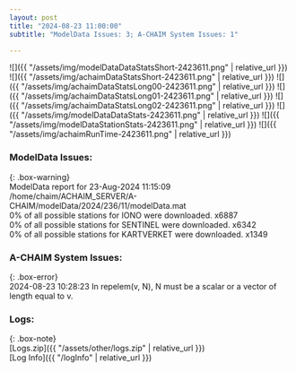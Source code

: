 ```yaml
---
layout: post
title: "2024-08-23 11:00:00"
subtitle: "ModelData Issues: 3; A-CHAIM System Issues: 1"

---
```


![]({{ "/assets/img/modelDataDataStatsShort-2423611.png" | relative_url }})
![]({{ "/assets/img/achaimDataStatsShort-2423611.png" | relative_url }})
![]({{ "/assets/img/achaimDataStatsLong00-2423611.png" | relative_url }})
![]({{ "/assets/img/achaimDataStatsLong01-2423611.png" | relative_url }})
![]({{ "/assets/img/achaimDataStatsLong02-2423611.png" | relative_url }})
![]({{ "/assets/img/modelDataDataStats-2423611.png" | relative_url }})
![]({{ "/assets/img/modelDataStationStats-2423611.png" | relative_url }})
![]({{ "/assets/img/achaimRunTime-2423611.png" | relative_url }})


### ModelData Issues:  
  
{: .box-warning}  
 ModelData report for 23-Aug-2024 11:15:09   
 /home/chaim/ACHAIM_SERVER/A-CHAIM/modelData/2024/236/11/modelData.mat   
 0% of all possible stations for IONO were downloaded. x6887   
 0% of all possible stations for SENTINEL were downloaded. x6342   
 0% of all possible stations for KARTVERKET were downloaded. x1349   
  
### A-CHAIM System Issues:  
  
{: .box-error}  
2024-08-23 10:28:23 In repelem(v, N), N must be a scalar or a vector of length equal to v.  

### Logs:  
  
{: .box-note}  
[Logs.zip]({{ "/assets/other/logs.zip" | relative_url }})  
[Log Info]({{ "/logInfo" | relative_url }})  
